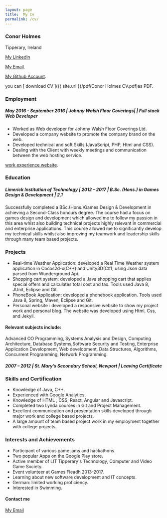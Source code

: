 ```yaml
---
layout: page
title:  My Cv
permalink: /cv/
---
```

### Conor Holmes
Tipperary, Ireland

[My Linkedin](https://www.linkedin.com/in/conor-holmes-78a36580/)

[My Email](conorholmesdev@gmail.com).

[My Github Account](https://github.com/conorH22).

you can [ download CV ]({{ site.url }}/pdf/Conor Holmes CV.pdf)as PDF.

### Employment

##### May 2016 - September 2016 | Johnny Walsh Floor Coverings| | Full stack Web Developer 

- Worked as Web developer for Johnny Walsh Floor Coverings Ltd.
- Developed a company website to promote the company brand on the web.
- Developed technical and soft Skills (JavaScript, PHP, Html and CSS).
- Dealing with the Client with weekly meetings and communication between the web
hosting service.

[ work experience website](http://johnnywalshfloorcoverings.ie/).

### Education
##### Limerick Institution of Technology | 2012 – 2017 | B.Sc. (Hons.) in Games Design & Development | 2.1 

Successfully completed a BSc.(Hons.)Games Design & Development in achieving a Second-Class honours degree. The course had a focus on games design and development which allowed me to follow my passion in this area whist also building technical projects highly relevant in commercial and enterprise applications. This course allowed me to significantly develop my technical skills whilst also improving my teamwork and leadership skills through many team based projects.


### Projects

- Real-time Weather Application: developed a Real Time Weather system application in Cocos2d-x(C++) and Unity3D(C#), using Json data parsed from Wunderground Api. 
- Shopping cart system: developed a Java shopping cart that applies special offers and calculates total cost and tax. Tools used Java 8, JUnit, Eclipse and Git.
- PhoneBook Application: developed a phonebook application. Tools used Java 8, Spring, Maven, Eclipse and Git.
- Personal website : developed a responsive website to show my project work and personal blog. The website was developed using Html, Css, and Jekyll.

#### Relevant subjects include:

Advanced OO Programming,  Systems Analysis and Design, Computing Architecture, Database Systems,Software Security and Testing, Enterprise Application Development, Web development, Data Structures, Algorithms, Concurrent Programming, Network Programming.


##### 2007 – 2012 | St. Mary’s Secondary School, Newport | Leaving Certificate

### Skills and Certification

- Knowledge of Java, C++.
- Experienced with Google Analytics.
- Knowledge of  HTML , CSS, React, Angular and Javascript.
- Completed two Lynda courses in Git and Project Management.
- Excellent communication and presentation skills developed through major work and college based projects. 
- A large amount of team based project work in my employment together with college projects.


### Interests and Achievements

- Participant of various game jams and hackathons.
- Two popular Apps on the Google Play store.
- Active member of LIT Tipperary's Technology, Computer and Video Game Society.
- Event volunteer at Games Fleadh 2013-2017. 
- Learning about new software development and IT concepts.
- German: limited working proficiency.
- Interested in Swimming.



#### Contact me

[My Email](mailto:conorholmesdev@gmail.com)

